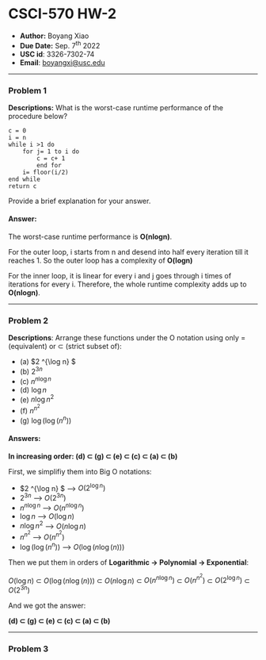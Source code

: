 # CSCI-570 HW-2

- **Author:** Boyang Xiao
- **Due Date:** Sep. 7<sup>th</sup> 2022
- **USC id**: 3326-7302-74
- **Email**: <a href="mailto:boyangxi@usc.edu">boyangxi@usc.edu</a>

---

### Problem 1

**Descriptions:** What is the worst-case runtime performance of the procedure below?

```
c = 0
i = n
while i >1 do
	for j= 1 to i do
		c = c+ 1
		end for
	i= floor(i/2)
end while
return c
```

Provide a brief explanation for your answer.

#### Answer:

The worst-case runtime performance is **O(nlogn)**.

For the outer loop, i starts from n and desend into half every iteration till it reaches 1. So the outer loop has a complexity of **O(logn)**

For the inner loop, it is linear for every i and j goes through i times of iterations for every i. Therefore, the whole runtime complexity adds up to **O(nlogn)**.


---
### Problem 2

**Descriptions**: Arrange these functions under the O notation using only = (equivalent) or ⊂ (strict subset of):

- (a) $2 ^{\log n} $
- (b) $2^{3n}$
- (c) $n^{n\log n}$
- (d) $\log n$
- (e) $n\log n^2$
- (f) $n^{n^2}$
- (g) $\log (\log (n^n))$

#### Answers:

**In increasing order: (d) ⊂ (g) ⊂ (e) ⊂ (c) ⊂ (a) ⊂ (b)**

First, we simplifiy them into Big O notations:

- $2 ^{\log n} $ --> $O(2 ^{\log n})$ 
- $2^{3n}$ --> $O(2^{3n})$
- $n^{n\log n}$ --> $O(n^{n\log n})$
- $\log n$ --> $O(\log n)$
- $n\log n^2$ --> $O(n\log n)$
- $n^{n^2}$ --> $O(n^{n^2})$
- $\log (\log (n^n))$ --> $O(\log (n\log (n)))$

Then we put them in orders of **Logarithmic -> Polynomial -> Exponential**:

$O(\log n)$ ⊂ $O(\log (n\log (n)))$ ⊂ $O(n\log n)$ ⊂ $O(n^{n\log n})$ ⊂ $O(n^{n^2})$ ⊂ $O(2 ^{\log n})$ ⊂ $O(2^{3n})$

And we got the answer: 

**(d) ⊂ (g) ⊂ (e) ⊂ (c) ⊂ (a) ⊂ (b)**

---

### Problem 3



